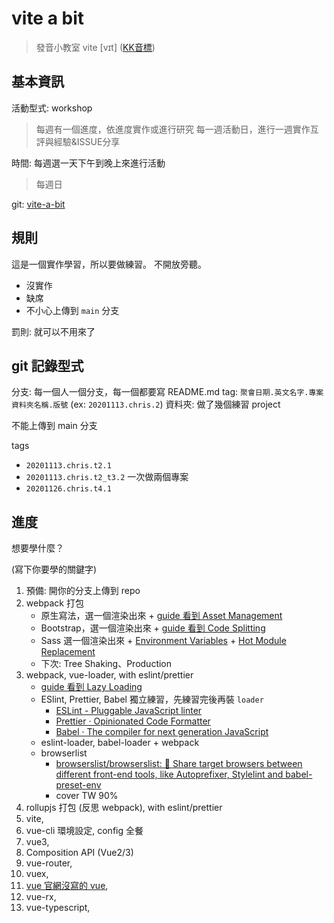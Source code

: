 # vite a bit

> 發音小教室
> vite [vɪt] ([KK音標](https://zh.wikipedia.org/wiki/KK%E9%9F%B3%E6%A8%99))

## 基本資訊

活動型式: workshop

> 每週有一個進度，依進度實作或進行研究
> 每一週活動日，進行一週實作互評與經驗&ISSUE分享

時間: 每週選一天下午到晚上來進行活動

> 每週日

git: [vite-a-bit](https://github.com/DeepJavaScript/vite-a-bit)


## 規則

這是一個實作學習，所以要做練習。
不開放旁聽。

- 沒實作
- 缺席
- 不小心上傳到 `main` 分支

罰則: 就可以不用來了

## git 記錄型式

分支: 每一個人一個分支，每一個都要寫 README.md
tag: `聚會日期.英文名字.專案資料夾名稱.版號` (ex: `20201113.chris.2`)
資料夾: 做了幾個練習 project

不能上傳到 main 分支

tags

- `20201113.chris.t2.1`
- `20201113.chris.t2_t3.2` 一次做兩個專案
- `20201126.chris.t4.1`

## 進度

想要學什麼？

(寫下你要學的關鍵字)

1. 預備: 開你的分支上傳到 repo
1. webpack 打包
    - 原生寫法，選一個渲染出來 + [guide 看到 Asset Management](https://webpack.js.org/guides/output-management/)
    - Bootstrap，選一個渲染出來 + [guide 看到 Code Splitting](https://webpack.js.org/guides/code-splitting/)
    - Sass 選一個渲染出來 + [Environment Variables](https://webpack.js.org/guides/environment-variables/) + [Hot Module Replacement](https://webpack.js.org/guides/hot-module-replacement/)
    - 下次: Tree Shaking、Production
1. webpack, vue-loader, with eslint/prettier
   - [guide 看到 Lazy Loading](https://webpack.js.org/guides/lazy-loading/)
   - ESlint, Prettier, Babel 獨立練習，先練習完後再裝 `loader`
       - [ESLint - Pluggable JavaScript linter](https://eslint.org/)
       - [Prettier · Opinionated Code Formatter](https://prettier.io/)
       - [Babel · The compiler for next generation JavaScript](https://babeljs.io/)
   - eslint-loader, babel-loader + webpack
   - browserlist
       - [browserslist/browserslist: 🦔 Share target browsers between different front-end tools, like Autoprefixer, Stylelint and babel-preset-env](https://github.com/browserslist/browserslist)
       - cover TW 90%
2. rollupjs 打包 (反思 webpack), with eslint/prettier
3. vite,
4. vue-cli 環境設定, config 全餐
5. vue3,
6. Composition API (Vue2/3)
7. vue-router,
8. vuex,
9. [vue 官網沒寫的 vue](https://hackmd.io/zYPD_lQ6R--UbU4jFYWzfw),
10. vue-rx,
11. vue-typescript,




